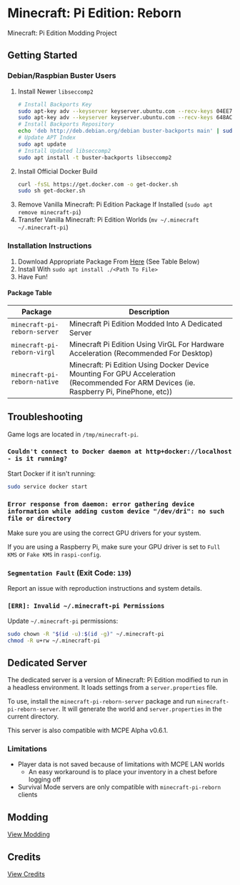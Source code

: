 # Minecraft: Pi Edition: Reborn
Minecraft: Pi Edition Modding Project

## Getting Started

### Debian/Raspbian Buster Users
1. Install Newer ``libseccomp2``
   ```sh
   # Install Backports Key
   sudo apt-key adv --keyserver keyserver.ubuntu.com --recv-keys 04EE7237B7D453EC
   sudo apt-key adv --keyserver keyserver.ubuntu.com --recv-keys 648ACFD622F3D138
   # Install Backports Repository
   echo 'deb http://deb.debian.org/debian buster-backports main' | sudo tee -a /etc/apt/sources.list
   # Update APT Index
   sudo apt update
   # Install Updated libseccomp2
   sudo apt install -t buster-backports libseccomp2
   ```
2. Install Official Docker Build
   ```sh
   curl -fsSL https://get.docker.com -o get-docker.sh
   sudo sh get-docker.sh
   ```
3. Remove Vanilla Minecraft: Pi Edition Package If Installed (``sudo apt remove minecraft-pi``)
4. Transfer Vanilla Minecraft: Pi Edition Worlds (``mv ~/.minecraft ~/.minecraft-pi``)

### Installation Instructions
1. Download Appropriate Package From [Here](https://jenkins.thebrokenrail.com/job/minecraft-pi-reborn/job/master/lastSuccessfulBuild/artifact/out/deb/) (See Table Below)
2. Install With ``sudo apt install ./<Path To File>``
3. Have Fun!

#### Package Table
| Package | Description |
| --- | --- |
| ``minecraft-pi-reborn-server`` | Minecraft Pi Edition Modded Into A Dedicated Server |
| ``minecraft-pi-reborn-virgl`` | Minecraft Pi Edition Using VirGL For Hardware Acceleration (Recommended For Desktop) |
| ``minecraft-pi-reborn-native`` | Minecraft: Pi Edition Using Docker Device Mounting For GPU Acceleration (Recommended For ARM Devices (ie. Raspberry Pi, PinePhone, etc)) |

## Troubleshooting
Game logs are located in ``/tmp/minecraft-pi``.

### ``Couldn't connect to Docker daemon at http+docker://localhost - is it running?``
Start Docker if it isn't running:
```sh
sudo service docker start
```

### ``Error response from daemon: error gathering device information while adding custom device "/dev/dri": no such file or directory``
Make sure you are using the correct GPU drivers for your system.

If you are using a Raspberry Pi, make sure your GPU driver is set to ``Full KMS`` or ``Fake KMS`` in ``raspi-config``.

### ``Segmentation Fault`` (Exit Code: ``139``)
Report an issue with reproduction instructions and system details.

### ``[ERR]: Invalid ~/.minecraft-pi Permissions``
Update ``~/.minecraft-pi`` permissions:
```sh
sudo chown -R "$(id -u):$(id -g)" ~/.minecraft-pi
chmod -R u+rw ~/.minecraft-pi
```

## Dedicated Server
The dedicated server is a version of Minecraft: Pi Edition modified to run in a headless environment. It loads settings from a ``server.properties`` file.

To use, install the ``minecraft-pi-reborn-server`` package and run ``minecraft-pi-reborn-server``. It will generate the world and ``server.properties`` in the current directory.

This server is also compatible with MCPE Alpha v0.6.1.

### Limitations
- Player data is not saved because of limitations with MCPE LAN worlds
  - An easy workaround is to place your inventory in a chest before logging off
- Survival Mode servers are only compatible with ``minecraft-pi-reborn`` clients

## Modding
[View Modding](MODDING.md)

## Credits
[View Credits](CREDITS.md)

